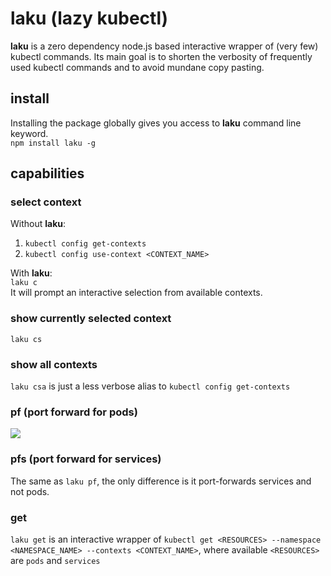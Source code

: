 # laku (lazy kubectl)
**laku** is a zero dependency node.js based interactive wrapper of (very few) kubectl commands. Its main goal is to shorten the verbosity of frequently used kubectl commands and to avoid mundane copy pasting.

## install
Installing the package globally gives you access to **laku** command line keyword.  
```npm install laku -g```

## capabilities

### select context
Without **laku**:
1. `kubectl config get-contexts`
1. `kubectl config use-context <CONTEXT_NAME>`  

With **laku**:  
`laku c`  
It will prompt an interactive selection from available contexts.

### show currently selected context
`laku cs`

### show all contexts
`laku csa` is just a less verbose alias to `kubectl config get-contexts`

### pf (port forward for pods)
![](https://github.com/prunevac/laku/blob/master/pf.gif)

### pfs (port forward for services)
The same as `laku pf`, the only difference is it port-forwards services and not pods.

### get
`laku get` is an interactive wrapper of `kubectl get <RESOURCES> --namespace <NAMESPACE_NAME> --contexts <CONTEXT_NAME>`, where available `<RESOURCES>` are `pods` and `services`